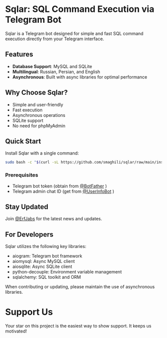 # Sqlar: SQL Command Execution via Telegram Bot

Sqlar is a Telegram bot designed for simple and fast SQL command execution directly from your Telegram interface.

## Features

- **Database Support**: MySQL and SQLite
- **Multilingual**: Russian, Persian, and English
- **Asynchronous**: Built with async libraries for optimal performance

## Why Choose Sqlar?

- Simple and user-friendly
- Fast execution
- Asynchronous operations
- SQLite support
- No need for phpMyAdmin

## Quick Start

Install Sqlar with a single command:

```bash
sudo bash -c "$(curl -sL https://github.com/smaghili/sqlar/raw/main/install.sh)"
```

### Prerequisites

- Telegram bot token (obtain from [@BotFather](https://t.me/botfather) )
- Telegram admin chat ID (get from [@UserInfoBot](https://t.me/userinfobot) )

## Stay Updated

Join [@ErfJabs](https://t.me/erfjabs) for the latest news and updates.

## For Developers

Sqlar utilizes the following key libraries:

- aiogram: Telegram bot framework
- aiomysql: Async MySQL client
- aiosqlite: Async SQLite client
- python-decouple: Environment variable management
- sqlalchemy: SQL toolkit and ORM

When contributing or updating, please maintain the use of asynchronous libraries.

# Support Us
Your star on this project is the easiest way to show support. It keeps us motivated!
